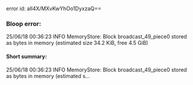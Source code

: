 error id: aIl4X/MXvKwYhOo1DyxzaQ==
### Bloop error:

25/06/18 00:36:23 INFO MemoryStore: Block broadcast_49_piece0 stored as bytes in memory (estimated size 34.2 KiB, free 4.5 GiB)
#### Short summary: 

25/06/18 00:36:23 INFO MemoryStore: Block broadcast_49_piece0 stored as bytes in memory (estimated s...